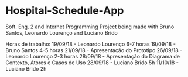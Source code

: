 # Hospital-Schedule-App
Soft. Eng. 2 and Internet Programming Project
being made with Bruno Santos, Leonardo Lourenço and Luciano Brido


Horas de trabalho:
19/09/18 - Leonardo Lourenço 6-7 horas
19/09/18 - Bruno Santos 4-5 horas
21/09/18 - Apresentação do Prototipo
26/09/18 - Leonardo Lourenço 2-3 horas
28/09/18 - Apresentação do Diagrama de Contexto, Atores e Casos de Uso
28/09/18 - Luciano Brido 5h
11/10/18 - Luciano Brido 2h
